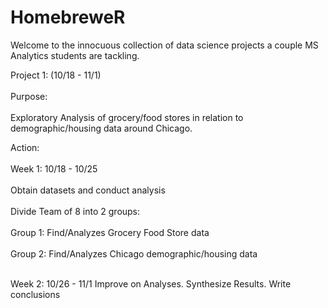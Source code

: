 HomebreweR
==========
Welcome to the innocuous collection of data science projects a couple MS Analytics students are tackling.

Project 1: (10/18 - 11/1) <br></br>
Purpose:<br></br>
Exploratory Analysis of grocery/food stores in relation to demographic/housing data around Chicago.

Action:<br></br>
Week 1: 10/18 - 10/25<br></br>
Obtain datasets and conduct analysis <br></br>
Divide Team of 8 into 2 groups:<br></br>
  Group 1: Find/Analyzes Grocery Food Store data<br></br>
  Group 2: Find/Analyzes Chicago demographic/housing data<br></br>
  
Week 2: 10/26 - 11/1
Improve on Analyses. Synthesize Results. Write conclusions
  
  
